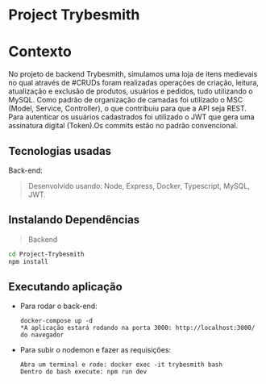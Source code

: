 # Project Trybesmith

# Contexto
No projeto de backend Trybesmith, simulamos uma loja de itens medievais no qual através de #CRUDs foram realizadas operações de criação, leitura, atualização e exclusão de produtos, usuários e pedidos, tudo utilizando o MySQL. Como padrão de organização de camadas foi utilizado o MSC (Model, Service, Controller), o que contribuiu para que a API seja REST. Para autenticar os usuários cadastrados foi utilizado o JWT que gera uma assinatura digital (Token).Os commits estão no padrão convencional.

## Tecnologias usadas
Back-end:
> Desenvolvido usando: Node, Express, Docker, Typescript, MySQL, JWT.
## Instalando Dependências
> Backend
```bash
cd Project-Trybesmith
npm install
```
## Executando aplicação
* Para rodar o back-end:
  ```
  docker-compose up -d
  *A aplicação estará rodando na porta 3000: http://localhost:3000/ do navegador
  ```
* Para subir o nodemon e fazer as requisições:
  ```
  Abra um terminal e rode: docker exec -it trybesmith bash
  Dentro do bash execute: npm run dev
  ```
